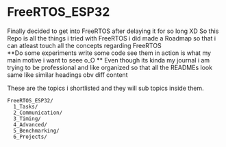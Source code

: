 # FreeRTOS_ESP32
Finally decided to get into FreeRTOS after delaying it for so long XD
So this Repo is all the things i tried with FreeRTOS i did made a Roadmap so that i can atleast touch all the concepts regarding FreeRTOS  
**Do some experiments write some code see them in action is what my main motive i want to seee o_O  **
Even though its kinda my journal i am trying to be professional and like organized so that all the READMEs look same like similar headings obv diff content  

These are the topics i shortlisted and they will sub topics inside them.
```
FreeRTOS_ESP32/
  1_Tasks/
  2_Communication/
  3_Timing/
  4_Advanced/
  5_Benchmarking/
  6_Projects/
```
